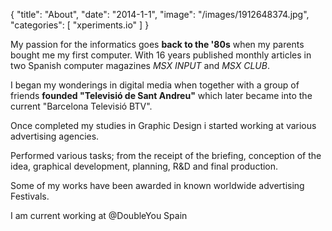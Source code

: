 {
    "title": "About",
    "date": "2014-1-1",
    "image": "/images/1912648374.jpg",
    "categories": [
        "xperiments.io"
    ]
}


My passion for the informatics goes **back to the '80s** when my parents bought me my first computer. With 16 years published monthly articles in two Spanish computer magazines *MSX INPUT* and *MSX CLUB*.

I began my wonderings in digital media when together with a group of friends **founded "Televisió de Sant Andreu"** which later became into the current "Barcelona Televisió BTV".

Once completed my studies in Graphic Design i started working at various advertising agencies.

Performed various tasks; from the receipt of the briefing, conception of the idea, graphical development, planning, R&D and final production.

Some of my works have been awarded in known worldwide advertising Festivals.

I am current working at @DoubleYou Spain